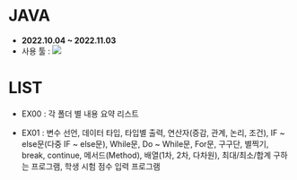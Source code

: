 # JAVA
   - <b>2022.10.04 ~ 2022.11.03</b>
   - 사용 툴 : <img src="https://img.shields.io/badge/Eclipse IDE-2C2255?style=flat&logo=Eclipse IDE&logoColor=white"/>

# LIST
   - EX00 : 각 폴더 별 내용 요약 리스트

   - EX01 : 변수 선언, 데이터 타입, 타입별 출력, 연산자(증감, 관계, 논리, 조건), IF ~ else문(다중 IF ~ else문), While문, Do ~ While문, For문, 구구단, 별찍기, break, continue, 메서드(Method), 배열(1차, 2차, 다차원), 최대/최소/합계 구하는 프로그램, 학생 시험 점수 입력 프로그램